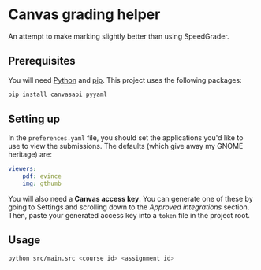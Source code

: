 # Canvas grading helper

An attempt to make marking slightly better than using SpeedGrader.

## Prerequisites

You will need [Python](https://www.python.org/) and [pip](https://pypi.org/project/pip/).
This project uses the following packages:

```sh
pip install canvasapi pyyaml
```

## Setting up

In the `preferences.yaml` file, you should set the applications you'd like to use to view the submissions.
The defaults (which give away my GNOME heritage) are:

```yaml
viewers:
    pdf: evince
    img: gthumb
```

You will also need a **Canvas access key**.
You can generate one of these by going to Settings and scrolling down to the *Approved integrations* section.
Then, paste your generated access key into a `token` file in the project root.

## Usage

```sh
python src/main.src <course id> <assignment id>
```